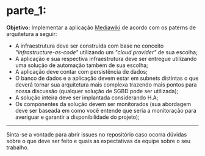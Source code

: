 # parte_1:

**Objetivo:** Implementar a aplicação [Mediawiki](https://www.mediawiki.org/wiki/MediaWiki) de acordo com os paterns de arquitetura a seguir:

* A infraestrutura deve ser construída com base no conceito *"infrastructure-as-code"* utilizando um *"cloud provider"* de sua escolha;
* A aplicação e sua respectiva infraestrutura deve ser entregue utilizando uma solução de automação também de sua escolha;
* A aplicação deve contar com persistência de dados;
* O banco de dados e a aplicação devem estar em subnets distintas o que deverá tornar sua arquitetura mais complexa trazendo mais pontos para nossa discussão (qualquer solução de SGBD pode ser utilizada);
* A solução inteira deve ser implantada considerando H.A;
* Os componentes da solução devem ser monitorados (sua abordagem deve ser baseada em como você entende que seria a monitoração para averiguar e garantir a disponibilidade do projeto);

---

Sinta-se a vontade para abrir issues no repositório caso ocorra dúvidas sobre o que deve ser feito e quais as expectativas da equipe sobre o seu trabalho.
